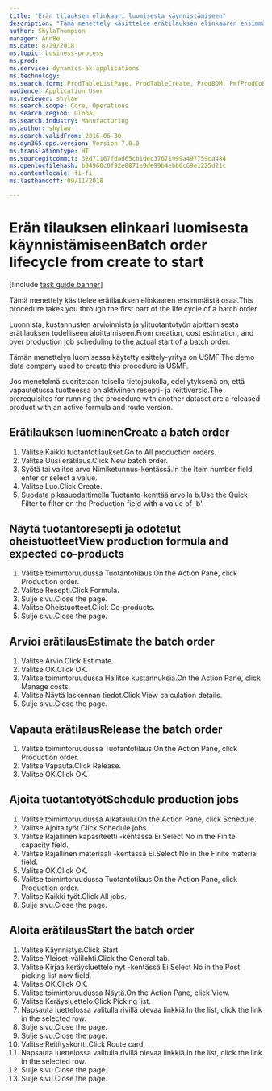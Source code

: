 ```yaml
--- 
title: "Erän tilauksen elinkaari luomisesta käynnistämiseen"
description: "Tämä menettely käsittelee erätilauksen elinkaaren ensimmäistä osaa."
author: ShylaThompson
manager: AnnBe
ms.date: 8/29/2018
ms.topic: business-process
ms.prod: 
ms.service: dynamics-ax-applications
ms.technology: 
ms.search.form: ProdTableListPage, ProdTableCreate, ProdBOM, PmfProdCoBy, ProdParmCostEstimation, ProdCalcTrans, ProdParmRelease, ProdSchedule, ProdRouteJob, ProdParmStartUp, ProdJournalTransBOM, ProdJournalTransRoute
audience: Application User
ms.reviewer: shylaw
ms.search.scope: Core, Operations
ms.search.region: Global
ms.search.industry: Manufacturing
ms.author: shylaw
ms.search.validFrom: 2016-06-30
ms.dyn365.ops.version: Version 7.0.0
ms.translationtype: HT
ms.sourcegitcommit: 32d71167fdad65cb1dec37671999a497759ca484
ms.openlocfilehash: b04960c0f92e8871e0de99b4ebb0c69e1225d21c
ms.contentlocale: fi-fi
ms.lasthandoff: 09/11/2018

---
```

# <a name="batch-order-lifecycle-from-create-to-start"></a><span data-ttu-id="e8b98-103">Erän tilauksen elinkaari luomisesta käynnistämiseen</span><span class="sxs-lookup"><span data-stu-id="e8b98-103">Batch order lifecycle from create to start</span></span>

[!include [task guide banner](../../includes/task-guide-banner.md)]

<span data-ttu-id="e8b98-104">Tämä menettely käsittelee erätilauksen elinkaaren ensimmäistä osaa.</span><span class="sxs-lookup"><span data-stu-id="e8b98-104">This procedure takes you through the first part of the life cycle of a batch order.</span></span>

<span data-ttu-id="e8b98-105">Luonnista, kustannusten arvioinnista ja ylituotantotyön ajoittamisesta erätilauksen todelliseen aloittamiseen.</span><span class="sxs-lookup"><span data-stu-id="e8b98-105">From creation, cost estimation, and over production job scheduling to the actual start of a batch order.</span></span>



<span data-ttu-id="e8b98-106">Tämän menettelyn luomisessa käytetty esittely-yritys on USMF.</span><span class="sxs-lookup"><span data-stu-id="e8b98-106">The demo data company used to create this procedure is USMF.</span></span> 



<span data-ttu-id="e8b98-107">Jos menetelmä suoritetaan toisella tietojoukolla, edellytyksenä on, että vapautetussa tuotteessa on aktiviinen resepti- ja reittiversio.</span><span class="sxs-lookup"><span data-stu-id="e8b98-107">The prerequisites for running the procedure with another dataset are a released product with an active formula and route version.</span></span>


## <a name="create-a-batch-order"></a><span data-ttu-id="e8b98-108">Erätilauksen luominen</span><span class="sxs-lookup"><span data-stu-id="e8b98-108">Create a batch order</span></span>
1. <span data-ttu-id="e8b98-109">Valitse Kaikki tuotantotilaukset.</span><span class="sxs-lookup"><span data-stu-id="e8b98-109">Go to All production orders.</span></span>
2. <span data-ttu-id="e8b98-110">Valitse Uusi erätilaus.</span><span class="sxs-lookup"><span data-stu-id="e8b98-110">Click New batch order.</span></span>
3. <span data-ttu-id="e8b98-111">Syötä tai valitse arvo Nimiketunnus-kentässä.</span><span class="sxs-lookup"><span data-stu-id="e8b98-111">In the Item number field, enter or select a value.</span></span>
4. <span data-ttu-id="e8b98-112">Valitse Luo.</span><span class="sxs-lookup"><span data-stu-id="e8b98-112">Click Create.</span></span>
5. <span data-ttu-id="e8b98-113">Suodata pikasuodattimella Tuotanto-kenttää arvolla b.</span><span class="sxs-lookup"><span data-stu-id="e8b98-113">Use the Quick Filter to filter on the Production field with a value of 'b'.</span></span>

## <a name="view-production-formula-and-expected-co-products"></a><span data-ttu-id="e8b98-114">Näytä tuotantoresepti ja odotetut oheistuotteet</span><span class="sxs-lookup"><span data-stu-id="e8b98-114">View production formula and expected co-products</span></span>
1. <span data-ttu-id="e8b98-115">Valitse toimintoruudussa Tuotantotilaus.</span><span class="sxs-lookup"><span data-stu-id="e8b98-115">On the Action Pane, click Production order.</span></span>
2. <span data-ttu-id="e8b98-116">Valitse Resepti.</span><span class="sxs-lookup"><span data-stu-id="e8b98-116">Click Formula.</span></span>
3. <span data-ttu-id="e8b98-117">Sulje sivu.</span><span class="sxs-lookup"><span data-stu-id="e8b98-117">Close the page.</span></span>
4. <span data-ttu-id="e8b98-118">Valitse Oheistuotteet.</span><span class="sxs-lookup"><span data-stu-id="e8b98-118">Click Co-products.</span></span>
5. <span data-ttu-id="e8b98-119">Sulje sivu.</span><span class="sxs-lookup"><span data-stu-id="e8b98-119">Close the page.</span></span>

## <a name="estimate-the-batch-order"></a><span data-ttu-id="e8b98-120">Arvioi erätilaus</span><span class="sxs-lookup"><span data-stu-id="e8b98-120">Estimate the batch order</span></span>
1. <span data-ttu-id="e8b98-121">Valitse Arvio.</span><span class="sxs-lookup"><span data-stu-id="e8b98-121">Click Estimate.</span></span>
2. <span data-ttu-id="e8b98-122">Valitse OK.</span><span class="sxs-lookup"><span data-stu-id="e8b98-122">Click OK.</span></span>
3. <span data-ttu-id="e8b98-123">Valitse toimintoruudussa Hallitse kustannuksia.</span><span class="sxs-lookup"><span data-stu-id="e8b98-123">On the Action Pane, click Manage costs.</span></span>
4. <span data-ttu-id="e8b98-124">Valitse Näytä laskennan tiedot.</span><span class="sxs-lookup"><span data-stu-id="e8b98-124">Click View calculation details.</span></span>
5. <span data-ttu-id="e8b98-125">Sulje sivu.</span><span class="sxs-lookup"><span data-stu-id="e8b98-125">Close the page.</span></span>

## <a name="release-the-batch-order"></a><span data-ttu-id="e8b98-126">Vapauta erätilaus</span><span class="sxs-lookup"><span data-stu-id="e8b98-126">Release the batch order</span></span>
1. <span data-ttu-id="e8b98-127">Valitse toimintoruudussa Tuotantotilaus.</span><span class="sxs-lookup"><span data-stu-id="e8b98-127">On the Action Pane, click Production order.</span></span>
2. <span data-ttu-id="e8b98-128">Valitse Vapauta.</span><span class="sxs-lookup"><span data-stu-id="e8b98-128">Click Release.</span></span>
3. <span data-ttu-id="e8b98-129">Valitse OK.</span><span class="sxs-lookup"><span data-stu-id="e8b98-129">Click OK.</span></span>

## <a name="schedule-production-jobs"></a><span data-ttu-id="e8b98-130">Ajoita tuotantotyöt</span><span class="sxs-lookup"><span data-stu-id="e8b98-130">Schedule production jobs</span></span>
1. <span data-ttu-id="e8b98-131">Valitse toimintoruudussa Aikataulu.</span><span class="sxs-lookup"><span data-stu-id="e8b98-131">On the Action Pane, click Schedule.</span></span>
2. <span data-ttu-id="e8b98-132">Valitse Ajoita työt.</span><span class="sxs-lookup"><span data-stu-id="e8b98-132">Click Schedule jobs.</span></span>
3. <span data-ttu-id="e8b98-133">Valitse Rajallinen kapasiteetti -kentässä Ei.</span><span class="sxs-lookup"><span data-stu-id="e8b98-133">Select No in the Finite capacity field.</span></span>
4. <span data-ttu-id="e8b98-134">Valitse Rajallinen materiaali -kentässä Ei.</span><span class="sxs-lookup"><span data-stu-id="e8b98-134">Select No in the Finite material field.</span></span>
5. <span data-ttu-id="e8b98-135">Valitse OK.</span><span class="sxs-lookup"><span data-stu-id="e8b98-135">Click OK.</span></span>
6. <span data-ttu-id="e8b98-136">Valitse toimintoruudussa Tuotantotilaus.</span><span class="sxs-lookup"><span data-stu-id="e8b98-136">On the Action Pane, click Production order.</span></span>
7. <span data-ttu-id="e8b98-137">Valitse Kaikki työt.</span><span class="sxs-lookup"><span data-stu-id="e8b98-137">Click All jobs.</span></span>
8. <span data-ttu-id="e8b98-138">Sulje sivu.</span><span class="sxs-lookup"><span data-stu-id="e8b98-138">Close the page.</span></span>

## <a name="start-the-batch-order"></a><span data-ttu-id="e8b98-139">Aloita erätilaus</span><span class="sxs-lookup"><span data-stu-id="e8b98-139">Start the batch order</span></span>
1. <span data-ttu-id="e8b98-140">Valitse Käynnistys.</span><span class="sxs-lookup"><span data-stu-id="e8b98-140">Click Start.</span></span>
2. <span data-ttu-id="e8b98-141">Valitse Yleiset-välilehti.</span><span class="sxs-lookup"><span data-stu-id="e8b98-141">Click the General tab.</span></span>
3. <span data-ttu-id="e8b98-142">Valitse Kirjaa keräysluettelo nyt -kentässä Ei.</span><span class="sxs-lookup"><span data-stu-id="e8b98-142">Select No in the Post picking list now field.</span></span>
4. <span data-ttu-id="e8b98-143">Valitse OK.</span><span class="sxs-lookup"><span data-stu-id="e8b98-143">Click OK.</span></span>
5. <span data-ttu-id="e8b98-144">Valitse toimintoruudussa Näytä.</span><span class="sxs-lookup"><span data-stu-id="e8b98-144">On the Action Pane, click View.</span></span>
6. <span data-ttu-id="e8b98-145">Valitse Keräysluettelo.</span><span class="sxs-lookup"><span data-stu-id="e8b98-145">Click Picking list.</span></span>
7. <span data-ttu-id="e8b98-146">Napsauta luettelossa valitulla rivillä olevaa linkkiä.</span><span class="sxs-lookup"><span data-stu-id="e8b98-146">In the list, click the link in the selected row.</span></span>
8. <span data-ttu-id="e8b98-147">Sulje sivu.</span><span class="sxs-lookup"><span data-stu-id="e8b98-147">Close the page.</span></span>
9. <span data-ttu-id="e8b98-148">Sulje sivu.</span><span class="sxs-lookup"><span data-stu-id="e8b98-148">Close the page.</span></span>
10. <span data-ttu-id="e8b98-149">Valitse Reitityskortti.</span><span class="sxs-lookup"><span data-stu-id="e8b98-149">Click Route card.</span></span>
11. <span data-ttu-id="e8b98-150">Napsauta luettelossa valitulla rivillä olevaa linkkiä.</span><span class="sxs-lookup"><span data-stu-id="e8b98-150">In the list, click the link in the selected row.</span></span>
12. <span data-ttu-id="e8b98-151">Sulje sivu.</span><span class="sxs-lookup"><span data-stu-id="e8b98-151">Close the page.</span></span>
13. <span data-ttu-id="e8b98-152">Sulje sivu.</span><span class="sxs-lookup"><span data-stu-id="e8b98-152">Close the page.</span></span>


